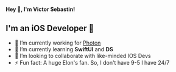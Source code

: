 #### Hey 👋, I'm Victor Sebastin!

## I'm an iOS Developer  


- 🔭 I’m currently working for [Photon](https://www.photon.in/)
- 🌱 I’m currently learning **SwiftUI** and **DS**
- 👯 I’m looking to collaborate with like-minded IOS Devs
- ⚡ Fun fact: A huge Elon's fan. So, I don't have 9-5 I have 24/7
